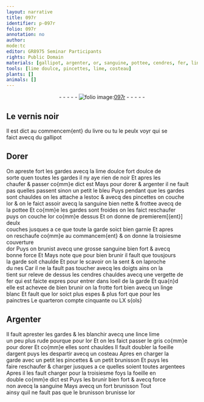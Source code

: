 ```yaml
---
layout: narrative
title: 097r
identifier: p-097r
folio: 097r
annotation: no
author:
mode:tc
editor: GR8975 Seminar Participants
rights: Public Domain
materials: [gallipot, argenter, or, sanguine, pottee, cendres, fer, linge, Argenter, argent, argentees]
tools: [lime doulce, pincettes, lime, costeau]
plants: []
animals: []
---
```


<div class="folio" align="center">- - - - - <a href="http://gallica.bnf.fr/ark:/12148/btv1b10500001g/f199.image" target="_blank"><img src="https://cu-mkp.github.io/2017-workshop-edition/assets/photo-icon.png" alt="folio image: " style="display:inline-block; margin-bottom:-3px;"/>097r</a> - - - - - </div>  
  

## Le vernis noir

 
Il est dict au commencem{ent} du livre ou tu le peulx voyr qui se<br/> faict avecq du <span class="m">gallipot</span>
 
 
  

## Dorer

 
On apreste fort les gardes avecq la <span class="tl">lime doulce</span> fort doulce de<br/> sorte quen toutes les gardes il ny aye rien de noir Et apres les<br/> chaufer & passer co{mm}e dict est Mays pour dorer & <span class="m">argenter</span> il ne fault<br/> pas quelles passent sinon un petit le bleu Puys pendant que les gardes<br/> sont chauldes on les attache a lestoc & avecq des <span class="tl">pincettes</span> on couche<br/> l<span class="m">or</span> & on le faict assoir avecq la <span class="m">sanguine</span> bien nette & frottee avecq de<br/> la <span class="m">pottee</span> Et co{mm}e les gardes sont froides on les faict reschaufer<br/> puys on couche l<span class="m">or</span> co{mm}e dessus Et on donne de premierem[{ent}] deulx<br/> couches jusques a ce que toute la garde soict bien garnie Et apres<br/> on reschaufe co{mm}e au commancem{ent} & on donne la troisiesme couverture<br/> d<span class="m">or</span> Puys on brunist avecq une grosse <span class="m">sanguine</span> bien fort & avecq<br/> bonne force Et Mays note que pour bien brunir il fault que tousjours<br/> la garde soit chaulde Et pour le scavoir on la sent & on laproche<br/> du nes Car il ne la fault pas toucher avecq les doigts ains on la<br/> tient sur releve de dessus les <span class="m">cendres</span> chauldes avecq une vergette de<br/> <span class="m">fer</span> qui est faicte expres pour entrer dans loeil de la garde Et qua{n}d<br/> elle est achevee de bien brunir on la frotte fort bien avecq un <span class="m">linge</span><br/> blanc Et fault que l<span class="m">or</span> soict plus espes & plus fort que pour les<br/> <span class="pro">painctres</span> Le quarteron compte cinquante ou LX s{ols}
 
 
  

## <span class="m">Argenter</span>

 
Il fault aprester les gardes & les blanchir avecq une lince <span class="tl">lime</span><br/> un peu plus rude pourque pour l<span class="m">or</span> Et on les faict passer le gris co{mm}e<br/> pour dorer Et co{mm}e elles sont chauldes Il fault doubler la foeille<br/> d<span class="m">argent</span> puys les despartir avecq un <span class="tl">costeau</span> Apres en charger la<br/> garde avec un petit les pincettes & un petit brunisson Et puys les<br/> faire reschaufer & charger jusques a ce quelles soient toutes <span class="m">argentees</span><br/> Apres il les fault charger pour la troisiesme foys la foeille en<br/> double co{mm}e dict est Puys les brunir bien fort & avecq force<br/> non avecq la <span class="m">sanguine</span> Mays avecq un fort brunisson Tout<br/> ainsy quil ne fault pas que le brunisson brunisse l<span class="m">or</span>
 
